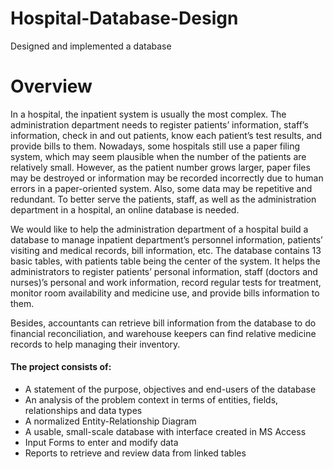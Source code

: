 # Hospital-Database-Design
Designed and implemented a database

# Overview

In a hospital, the inpatient system is usually the most complex. The administration department needs to register patients’ information, staff’s information, check in and out patients, know each patient’s test results, and provide bills to them. Nowadays, some hospitals still use a paper filing system, which may seem plausible when the number of the patients are relatively small. However, as the patient number grows larger, paper files may be destroyed or information may be recorded incorrectly due to human errors in a paper-oriented system. Also, some data may be repetitive and redundant. To better serve the patients, staff, as well as the administration department in a hospital, an online database is needed.

We would like to help the administration department of a hospital build a database to manage inpatient department’s personnel information, patients’ visiting and medical records, bill information, etc. The database contains 13 basic tables, with patients table being the center of the system. It helps the administrators to register patients’ personal information, staff (doctors and nurses)’s personal and work information, record regular tests for treatment, monitor room availability and medicine use, and provide bills information to them.

Besides, accountants can retrieve bill information from the database to do financial reconciliation, and warehouse keepers can find relative medicine records to help managing their inventory.

#### The project consists of:
* A statement of the purpose, objectives and end-users of the database
* An analysis of the problem context in terms of entities, fields, relationships and data types
* A normalized Entity-Relationship Diagram
* A usable, small-scale database with interface created in MS Access
* Input Forms to enter and modify data
* Reports to retrieve and review data from linked tables
